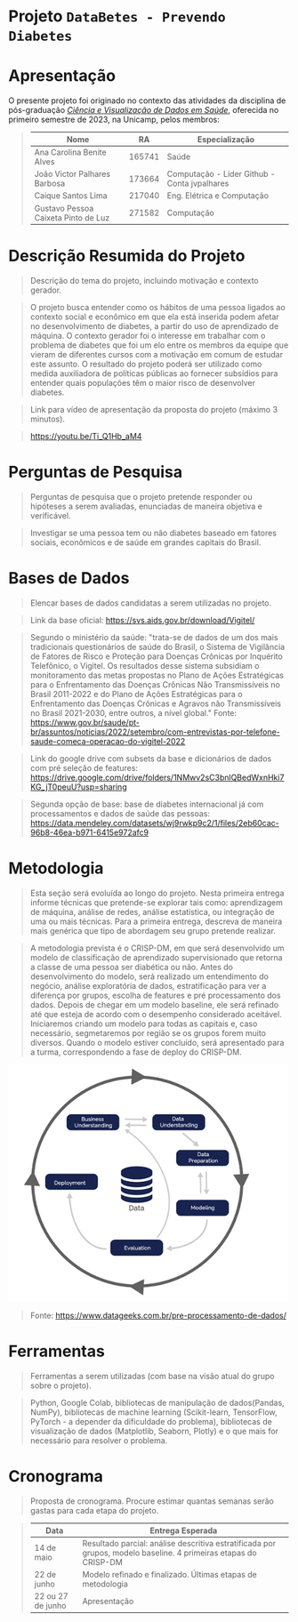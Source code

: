# Projeto `DataBetes - Prevendo Diabetes`

# Apresentação

O presente projeto foi originado no contexto das atividades da disciplina de pós-graduação [*Ciência e Visualização de Dados em Saúde*](https://github.com/datasci4health/home), oferecida no primeiro semestre de 2023, na Unicamp, pelos membros:


> |Nome  | RA | Especialização|
> |--|--|--|
> | Ana Carolina Benite Alves  | 165741  | Saúde|
> | João Victor Palhares Barbosa  | 173664  | Computação - Líder Github - Conta jvpalhares |
> | Caique Santos Lima  | 217040  | Eng. Elétrica e Computação |
> | Gustavo Pessoa Caixeta Pinto de Luz  | 271582  | Computação |


# Descrição Resumida do Projeto
> Descrição do tema do projeto, incluindo motivação e contexto gerador.

> O projeto busca entender como os hábitos de uma pessoa ligados ao contexto social e econômico em que ela está inserida podem afetar no desenvolvimento de diabetes, a partir do uso de aprendizado de máquina. O contexto gerador foi o interesse em trabalhar com o problema de diabetes que foi um elo entre os membros da equipe que vieram de diferentes cursos com a motivação em comum de estudar este assunto. O resultado do projeto poderá ser utilizado como medida auxiliadora de políticas públicas ao fornecer subsídios para entender quais populações têm o maior risco de desenvolver diabetes. 

> Link para vídeo de apresentação da proposta do projeto (máximo 3 minutos).

> https://youtu.be/Ti_Q1Hb_aM4

# Perguntas de Pesquisa
> Perguntas de pesquisa que o projeto pretende responder ou hipóteses a serem avaliadas, enunciadas de maneira objetiva e verificável.

>  Investigar se uma pessoa tem ou não diabetes baseado em fatores sociais, econômicos e de saúde em grandes capitais do Brasil.
# Bases de Dados
> Elencar bases de dados candidatas a serem utilizadas no projeto.

> Link da base oficial: https://svs.aids.gov.br/download/Vigitel/

> Segundo o ministério da saúde: "trata-se de dados de um dos mais tradicionais questionários de saúde do Brasil, o Sistema de Vigilância de Fatores de Risco e Proteção para Doenças Crônicas por Inquérito Telefônico, o Vigitel. Os resultados desse sistema subsidiam o monitoramento das metas propostas no Plano de Ações Estratégicas para o Enfrentamento das Doenças Crônicas Não Transmissíveis no Brasil 2011-2022 e do Plano de Ações Estratégicas para o Enfrentamento das Doenças Crônicas e Agravos não Transmissíveis no Brasil 2021-2030, entre outros, a nível global." Fonte: https://www.gov.br/saude/pt-br/assuntos/noticias/2022/setembro/com-entrevistas-por-telefone-saude-comeca-operacao-do-vigitel-2022

> Link do google drive com subsets da base e dicionários de dados com pré seleção de features: https://drive.google.com/drive/folders/1NMwv2sC3bnlQBedWxnHki7KG_jT0peuU?usp=sharing

> Segunda opção de base: base de diabetes internacional já com processamentos e dados de saúde das pessoas: https://data.mendeley.com/datasets/wj9rwkp9c2/1/files/2eb60cac-96b8-46ea-b971-6415e972afc9



# Metodologia
> Esta seção será evoluída ao longo do projeto. Nesta primeira entrega informe técnicas que pretende-se explorar
> tais como: aprendizagem de máquina, análise de redes, análise estatística, ou integração de uma ou mais técnicas. Para a primeira entrega, descreva de maneira mais genérica que tipo de abordagem seu grupo pretende realizar.

> A metodologia prevista é o CRISP-DM, em que será desenvolvido um modelo de classificação de aprendizado supervisionado que retorna a classe de uma pessoa ser diabética ou não. Antes do desenvolvimento do modelo, será realizado um entendimento do negócio, análise exploratória de dados, estratificação para ver a diferença por grupos, escolha de features e pré processamento dos dados. Depois de chegar em um modelo baseline, ele será refinado até que esteja de acordo com o desempenho considerado aceitável. Iniciaremos criando um modelo para todas as capitais e, caso necessário, segmetaremos por região se os grupos forem muito diversos. Quando o modelo estiver concluído, será apresentado para a turma, correspondendo a fase de deploy do CRISP-DM.

![Fases da metodologia](img/crispdm.png)
> Fonte: https://www.datageeks.com.br/pre-processamento-de-dados/

# Ferramentas
> Ferramentas a serem utilizadas (com base na visão atual do grupo sobre o projeto).

> Python, Google Colab, bibliotecas de manipulação de dados(Pandas, NumPy), bibliotecas de machine learning (Scikit-learn, TensorFlow, PyTorch - a depender da dificuldade do problema), bibliotecas de visualização de dados (Matplotlib, Seaborn, Plotly) e o que mais for necessário para resolver o problema.

# Cronograma
> Proposta de cronograma. Procure estimar quantas semanas serão gastas para cada etapa do projeto.


> |Data  | Entrega Esperada |
> |--|--|
> | 14 de maio | Resultado parcial: análise descritiva estratificada por grupos, modelo baseline. 4 primeiras etapas do CRISP-DM   |
> | 22 de junho | Modelo refinado e finalizado. Últimas etapas de metodologia  |
> | 22 ou 27 de junho  | Apresentação  |

